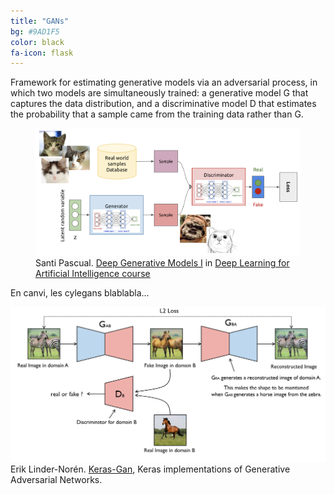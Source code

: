 ```yaml
---
title: "GANs"
bg: #9AD1F5
color: black
fa-icon: flask
---
```


Framework for estimating generative models via an adversarial process, in which 
two models are simultaneously trained: a generative model G that captures the 
data distribution, and a discriminative model D that estimates the probability 
that a sample came from the training data rather than G.

<figure>
    <img src="./img/GAN_diagram.jpg" alt="GAN diagram">
    <figcaption>Santi Pascual. <a href="https://docs.google.com/presentation/d/19ytP7ZStPx8euB-V6HexpunbeACBgmlBnKFUJ1ocl2Q/edit#slide=id.g28086851ef_0_0">Deep Generative Models I</a> in <a href="https://telecombcn-dl.github.io/2018-dlai/">Deep Learning for Artificial Intelligence course</a></figcaption>
</figure>

En canvi, les cylegans blablabla...

<img src="./img/cyclegan_diagram.png" alt="CycleGAN diagram"/>
<th align="center">Erik Linder-Norén. <a href="https://github.com/eriklindernoren/Keras-GAN">Keras-Gan</a>, Keras implementations of Generative Adversarial Networks.</th>
